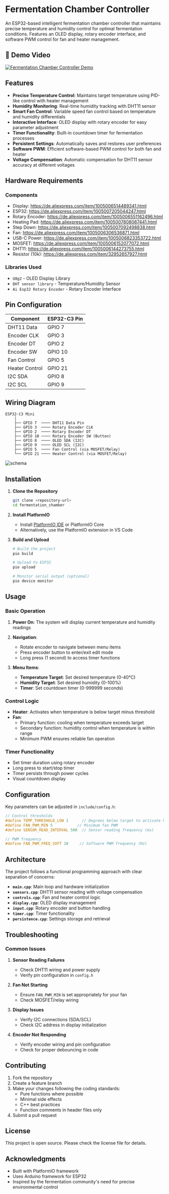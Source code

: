 # Fermentation Chamber Controller

An ESP32-based intelligent fermentation chamber controller that maintains precise temperature and humidity control for optimal fermentation conditions. Features an OLED display, rotary encoder interface, and software PWM control for fan and heater management.

## 🎥 Demo Video

[![Fermentation Chamber Controller Demo](https://img.shields.io/badge/YouTube-Watch%20Demo-red?style=for-the-badge&logo=youtube)](https://youtu.be/tLW_WAPdoeg)

## Features

- **Precise Temperature Control**: Maintains target temperature using PID-like control with heater management
- **Humidity Monitoring**: Real-time humidity tracking with DHT11 sensor
- **Smart Fan Control**: Variable speed fan control based on temperature and humidity differentials
- **Interactive Interface**: OLED display with rotary encoder for easy parameter adjustment
- **Timer Functionality**: Built-in countdown timer for fermentation processes
- **Persistent Settings**: Automatically saves and restores user preferences
- **Software PWM**: Efficient software-based PWM control for both fan and heater
- **Voltage Compensation**: Automatic compensation for DHT11 sensor accuracy at different voltages

## Hardware Requirements

### Components
- Display: https://de.aliexpress.com/item/1005006514489341.html
- ESP32: https://de.aliexpress.com/item/1005007205044247.html
- Rotary Encoder: https://de.aliexpress.com/item/1005006551162496.html
- Heating Pad: https://de.aliexpress.com/item/1005007808067441.html
- Step Down: https://de.aliexpress.com/item/1005007092498838.html
- Fan: https://de.aliexpress.com/item/1005006306536871.html
- USB-C Power: https://de.aliexpress.com/item/1005006823353722.html
- MOSFET: https://de.aliexpress.com/item/1005006152077072.html
- DHT11: https://de.aliexpress.com/item/1005006144273755.html
- Resistor (10k): https://de.aliexpress.com/item/32952657927.html

### Libraries Used
- `U8g2` - OLED Display Library
- `DHT sensor library` - Temperature/Humidity Sensor
- `Ai Esp32 Rotary Encoder` - Rotary Encoder Interface

## Pin Configuration

| Component | ESP32-C3 Pin |
|-----------|--------------|
| DHT11 Data | GPIO 7 |
| Encoder CLK | GPIO 3 |
| Encoder DT | GPIO 2 |
| Encoder SW | GPIO 10 |
| Fan Control | GPIO 5 |
| Heater Control | GPIO 21 |
| I2C SDA | GPIO 8 |
| I2C SCL | GPIO 9 |

## Wiring Diagram

```
ESP32-C3 Mini
    │
    ├── GPIO 7  ──── DHT11 Data Pin
    ├── GPIO 3  ──── Rotary Encoder CLK
    ├── GPIO 2  ──── Rotary Encoder DT
    ├── GPIO 10 ──── Rotary Encoder SW (Button)
    ├── GPIO 8  ──── OLED SDA (I2C)
    ├── GPIO 9  ──── OLED SCL (I2C)
    ├── GPIO 5  ──── Fan Control (via MOSFET/Relay)
    └── GPIO 21 ──── Heater Control (via MOSFET/Relay)
```

![schema](resources/fermentation_box_schema.png)

## Installation

1. **Clone the Repository**
   ```bash
   git clone <repository-url>
   cd fermentation_chamber
   ```

2. **Install PlatformIO**
   - Install [PlatformIO IDE](https://platformio.org/platformio-ide) or PlatformIO Core
   - Alternatively, use the PlatformIO extension in VS Code

3. **Build and Upload**
   ```bash
   # Build the project
   pio build

   # Upload to ESP32
   pio upload

   # Monitor serial output (optional)
   pio device monitor
   ```

## Usage

### Basic Operation

1. **Power On**: The system will display current temperature and humidity readings
2. **Navigation**: 
   - Rotate encoder to navigate between menu items
   - Press encoder button to enter/exit edit mode
   - Long press (1 second) to access timer functions

3. **Menu Items**:
   - **Temperature Target**: Set desired temperature (0-40°C)
   - **Humidity Target**: Set desired humidity (0-100%)
   - **Timer**: Set countdown timer (0-999999 seconds)

### Control Logic

- **Heater**: Activates when temperature is below target minus threshold
- **Fan**: 
  - Primary function: cooling when temperature exceeds target
  - Secondary function: humidity control when temperature is within range
  - Minimum PWM ensures reliable fan operation

### Timer Functionality
- Set timer duration using rotary encoder
- Long press to start/stop timer
- Timer persists through power cycles
- Visual countdown display

## Configuration

Key parameters can be adjusted in `include/config.h`:

```cpp
// Control thresholds
#define TEMP_THRESHOLD_LOW 1      // Degrees below target to activate heater
#define FAN_PWM_MIN 5           // Minimum fan PWM 
#define SENSOR_READ_INTERVAL 500  // Sensor reading frequency (ms)

// PWM frequency
#define FAN_PWM_FREQ_SOFT 10     // Software PWM frequency (Hz)
```

## Architecture

The project follows a functional programming approach with clear separation of concerns:

- **`main.cpp`**: Main loop and hardware initialization
- **`sensors.cpp`**: DHT11 sensor reading with voltage compensation
- **`controls.cpp`**: Fan and heater control logic
- **`display.cpp`**: OLED display management
- **`input.cpp`**: Rotary encoder and button handling
- **`timer.cpp`**: Timer functionality
- **`persistence.cpp`**: Settings storage and retrieval

## Troubleshooting

### Common Issues

1. **Sensor Reading Failures**
   - Check DHT11 wiring and power supply
   - Verify pin configuration in `config.h`

2. **Fan Not Starting**
   - Ensure `FAN_PWM_MIN` is set appropriately for your fan
   - Check MOSFET/relay wiring

3. **Display Issues**
   - Verify I2C connections (SDA/SCL)
   - Check I2C address in display initialization

4. **Encoder Not Responding**
   - Verify encoder wiring and pin configuration
   - Check for proper debouncing in code

## Contributing

1. Fork the repository
2. Create a feature branch
3. Make your changes following the coding standards:
   - Pure functions where possible
   - Minimal side effects
   - C++ best practices
   - Function comments in header files only
4. Submit a pull request

## License

This project is open source. Please check the license file for details.

## Acknowledgments

- Built with PlatformIO framework
- Uses Arduino framework for ESP32
- Inspired by the fermentation community's need for precise environmental control 